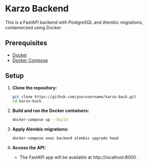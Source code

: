 # Karzo Backend

This is a FastAPI backend with PostgreSQL and Alembic migrations, containerized using Docker.

## Prerequisites

- [Docker](https://www.docker.com/products/docker-desktop)
- [Docker Compose](https://docs.docker.com/compose/)

## Setup

1. **Clone the repository:**

   ```bash
   git clone https://github.com/yourusername/karzo-back.git
   cd karzo-back
   ```

2. **Build and run the Docker containers:**

   ```bash
   docker-compose up --build
   ```

3. **Apply Alembic migrations:**

   ```bash
   docker-compose exec backend alembic upgrade head
   ```

4. **Access the API:**

   - The FastAPI app will be available at http://localhost:8000 .

